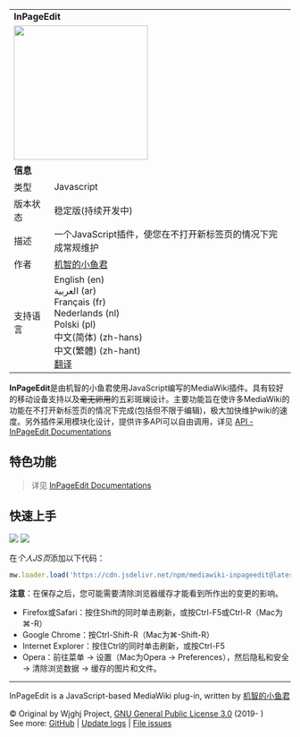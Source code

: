 <table>
  <tbody>
    <tr>
      <td colspan="2"><b>InPageEdit</b>
      </td>
    </tr>
    <tr>
      <td colspan="2"><img src="https://img.moegirl.org/common/0/04/Ipe-toolbox-2.gif" width="240" height="240"><br>
      </td>
    </tr>
    <tr>
      <td colspan="2"><b>信息</b>
      </td>
    </tr>
    <tr>
      <td>类型</td>
      <td>Javascript
      </td>
    </tr>
    <tr>
      <td>版本状态</td>
      <td>稳定版(持续开发中)
      </td>
    </tr>
    <tr>
      <td>描述</td>
      <td>一个JavaScript插件，使您在不打开新标签页的情况下完成常规维护
      </td>
    </tr>
    <tr>
      <td>作者</td>
      <td><a href="https://github.com/Dragon-Fish" title="机智的小鱼君">机智的小鱼君</a>
      </td>
    </tr>
    <tr>
      <td>支持语言</td>
      <td>
        <div class="poem">
          English (en)<br>
          العربية (ar)<br>
          Français (fr)<br>
          Nederlands (nl)<br>
          Polski (pl)<br>
          ‪中文(简体)‬ (zh-hans)<br>
          ‪中文(繁體)‬ (zh-hant)<br>
          <a target="_blank"
            href="https://ipe.miraheze.org/wiki/Special:BlankPage/I18nEdit/InPageEdit-v2">翻译</a>
        </div>
      </td>
    </tr>
  </tbody>
</table>

**InPageEdit**是由机智的小鱼君使用JavaScript编写的MediaWiki插件。具有较好的移动设备支持以及~~毫无卵用~~的五彩斑斓设计。主要功能旨在使许多MediaWiki的功能在不打开新标签页的情况下完成(包括但不限于编辑)，极大加快维护wiki的速度。另外插件采用模块化设计，提供许多API可以自由调用，详见 [API - InPageEdit Documentations](https://ipe.netlyfi.app/develop/api.html)

## 特色功能
> 详见 [InPageEdit Documentations](https://ipe.netlyfi.app/)

## 快速上手
[![](https://data.jsdelivr.com/v1/package/gh/dragon-fish/inpageedit-v2/badge)](https://www.jsdelivr.com/package/gh/dragon-fish/inpageedit-v2)
[![](https://data.jsdelivr.com/v1/package/npm/mediawiki-inpageedit/badge)](https://www.jsdelivr.com/package/npm/mediawiki-inpageedit)

在*个人JS页*添加以下代码：
```javascript
mw.loader.load('https://cdn.jsdelivr.net/npm/mediawiki-inpageedit@latest/dist/InPageEdit.min.js');
```

**注意**：在保存之后，您可能需要清除浏览器缓存才能看到所作出的变更的影响。
* Firefox或Safari：按住Shift的同时单击刷新，或按Ctrl-F5或Ctrl-R（Mac为⌘-R）
* Google Chrome：按Ctrl-Shift-R（Mac为⌘-Shift-R）
* Internet Explorer：按住Ctrl的同时单击刷新，或按Ctrl-F5
* Opera：前往菜单 → 设置（Mac为Opera → Preferences），然后隐私和安全 → 清除浏览数据 → 缓存的图片和文件。

<hr/>

InPageEdit is a JavaScript-based MediaWiki plug-in, written by [机智的小鱼君](https://wjghj.cn/wiki/机智的小鱼君)

© Original by Wjghj Project, [GNU General Public License 3.0](https://www.gnu.org/licenses/gpl-3.0-standalone.html) (2019- )<br/>
See more: [GitHub](https://github.com/Dragon-Fish/InPageEdit-v2) | [Update logs](https://ipe.netlify.app/update/) | [File issues](https://github.com/Dragon-Fish/InPageEdit-v2/issues)
